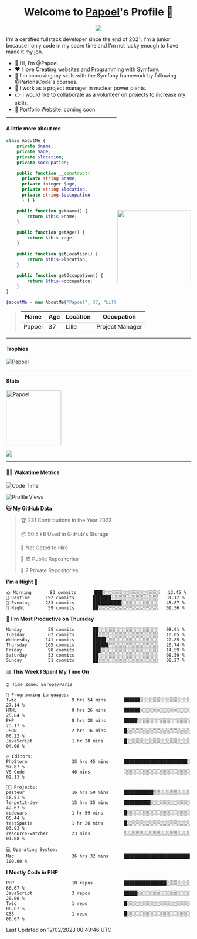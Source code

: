 <p align="center">
  <h1 align="center">Welcome to <a href="https://github.com/Papoel">Papoel</a>'s Profile 👋</h1>
</p>
<p align="center">
  <a align="center" href="https://github.com/DenverCoder1/readme-typing-svg"><img src="https://readme-typing-svg.herokuapp.com?&font=IBM+Plex+Sans&color=F72EE2&size=25&lines=Welcome+to+my+GitHub+Profile!;I'm+a+Junior+.+.+.;I'm+a+backend+developer;I'm+a+in+love+with+Symfony" /></a>
</p>
<p>I'm a certified fullstack developer since the end of 2021, I'm a junior because I only code in my spare time and I'm not lucky enough to have made it my job.
</p>

<div>
  <ul align="left">
    <li>👋 Hi, I’m @Papoel</li>
    <li>❤️ I love Creating websites and Programming with Symfony.</li>
    <li>🌱 I'm improving my skills with the Symfony framework by following @ParlonsCode's courses.</li>
    <li>💼 I work as a project manager in nuclear power plants.</li>
    <li>👉 I would like to collaborate as a volunteer on projects to increase my skills.</li>
    <li>🧐 Portfolio Website: coming soon</li>
  </ul>

<img align="right" style="width:200px; margin-top:50%; display:block;" src="https://media.giphy.com/media/M9gbBd9nbDrOTu1Mqx/giphy.gif">
</div>

---
#### A little more about me
```php
class AboutMe {
    private $name;
    private $age;
    private $location;
    private $occupation;

    public function __construct(
      private string $name, 
      private integer $age, 
      private string $location, 
      private string $occupation
      ) { }

    public function getName() {
        return $this->name;
    }

    public function getAge() {
        return $this->age;
    }

    public function getLocation() {
        return $this->location;
    }

    public function getOccupation() {
        return $this->occupation;
    }
}

$aboutMe = new AboutMe("Papoel", 37, "Lille", "Project Manager");
```
>| Name     | Age | Location   | Occupation     |
>|----------|-----|------------|----------------|
>| Papoel   | 37  | Lille      | Project Manager|

---
#### Trophies

<p align="left">
  <a href="https://github.com/Papoel/github-profile-trophy">
    <img src="https://github-profile-trophy.vercel.app/?username=Papoel&row=2&column=6&theme=onedark&column=8&no-frame=false&no-bg=false" 
         alt="Papoel">
  </a>
</p>

---
#### Stats
<p align="left">
  <img align="center" height="150em" src="https://github-readme-streak-stats.herokuapp.com/?user=Papoel&theme=onedark" alt="Papoel" />
</p>

<p>
<!-- GitHub Stats -->
<picture>
  <source 
    srcset="https://github-readme-stats.vercel.app/api?username=papoel&show_icons=true&theme=dark"
    media="(prefers-color-scheme: dark)"
  />
  <source
    srcset="https://github-readme-stats.vercel.app/api?username=papoel&show_icons=true"
    media="(prefers-color-scheme: light), (prefers-color-scheme: no-preference)"
  />
  <img src="https://github-readme-stats.vercel.app/api?username=papoel&show_icons=true" />
</picture>
</p>

----
####  🧑‍💻 Wakatime Metrics
<!--START_SECTION:waka-->
![Code Time](http://img.shields.io/badge/Code%20Time-3%2C064%20hrs%2021%20mins-blue)

![Profile Views](http://img.shields.io/badge/Profile%20Views-0-blue)

**🐱 My GitHub Data** 

> 🏆 231 Contributions in the Year 2023
 > 
> 📦 50.5 kB Used in GitHub's Storage 
 > 
> 🚫 Not Opted to Hire
 > 
> 📜 15 Public Repositories 
 > 
> 🔑 7 Private Repositories  
 > 
**I'm a Night 🦉** 

```text
🌞 Morning       83 commits       ███░░░░░░░░░░░░░░░░░░░░░░   13.45 % 
🌆 Daytime      192 commits       ███████░░░░░░░░░░░░░░░░░░   31.12 % 
🌃 Evening      283 commits       ███████████░░░░░░░░░░░░░░   45.87 % 
🌙 Night         59 commits       ██░░░░░░░░░░░░░░░░░░░░░░░   09.56 % 

```
📅 **I'm Most Productive on Thursday** 

```text
Monday          55 commits       ██░░░░░░░░░░░░░░░░░░░░░░░   08.91 % 
Tuesday         62 commits       ██░░░░░░░░░░░░░░░░░░░░░░░   10.05 % 
Wednesday      141 commits       █████░░░░░░░░░░░░░░░░░░░░   22.85 % 
Thursday       165 commits       ██████░░░░░░░░░░░░░░░░░░░   26.74 % 
Friday          90 commits       ███░░░░░░░░░░░░░░░░░░░░░░   14.59 % 
Saturday        53 commits       ██░░░░░░░░░░░░░░░░░░░░░░░   08.59 % 
Sunday          51 commits       ██░░░░░░░░░░░░░░░░░░░░░░░   08.27 % 

```


📊 **This Week I Spent My Time On** 

```text
⌚︎ Time Zone: Europe/Paris

💬 Programming Languages: 
Twig                     9 hrs 54 mins       ██████░░░░░░░░░░░░░░░░░░░   27.14 % 
HTML                     9 hrs 26 mins       ██████░░░░░░░░░░░░░░░░░░░   25.84 % 
PHP                      8 hrs 28 mins       █████░░░░░░░░░░░░░░░░░░░░   23.17 % 
JSON                     2 hrs 16 mins       █░░░░░░░░░░░░░░░░░░░░░░░░   06.22 % 
JavaScript               1 hr 28 mins        █░░░░░░░░░░░░░░░░░░░░░░░░   04.06 % 

🔥 Editors: 
PhpStorm                 35 hrs 45 mins      ████████████████████████░   97.87 % 
VS Code                  46 mins             ░░░░░░░░░░░░░░░░░░░░░░░░░   02.13 % 

🐱‍💻 Projects: 
pasteur                  16 hrs 59 mins      ███████████░░░░░░░░░░░░░░   46.51 % 
le-petit-dev             15 hrs 35 mins      ██████████░░░░░░░░░░░░░░░   42.67 % 
codewars                 1 hr 59 mins        █░░░░░░░░░░░░░░░░░░░░░░░░   05.44 % 
testSpatie               1 hr 26 mins        █░░░░░░░░░░░░░░░░░░░░░░░░   03.93 % 
resource-watcher         23 mins             ░░░░░░░░░░░░░░░░░░░░░░░░░   01.08 % 

💻 Operating System: 
Mac                      36 hrs 32 mins      █████████████████████████   100.00 % 

```

**I Mostly Code in PHP** 

```text
PHP                      10 repos            ████████████████░░░░░░░░░   66.67 % 
JavaScript               3 repos             █████░░░░░░░░░░░░░░░░░░░░   20.00 % 
Twig                     1 repo              █░░░░░░░░░░░░░░░░░░░░░░░░   06.67 % 
CSS                      1 repo              █░░░░░░░░░░░░░░░░░░░░░░░░   06.67 % 

```



 Last Updated on 12/02/2023 00:49:46 UTC
<!--END_SECTION:waka-->

